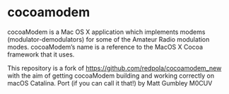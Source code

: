 cocoamodem
==========

cocoaModem is a Mac OS X application which implements modems (modulator-demodulators) for some of the Amateur Radio modulation modes. cocoaModem’s name is a reference to the MacOS X Cocoa framework that it uses. 

This repository is a fork of https://github.com/redpola/cocoamodem_new with the
aim of getting cocoaModem building and working correctly on macOS Catalina.
Port (if you can call it that!) by Matt Gumbley M0CUV

